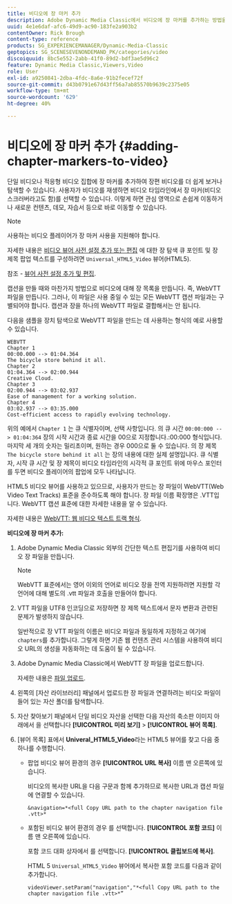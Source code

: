 ```yaml
---
title: 비디오에 장 마커 추가
description: Adobe Dynamic Media Classic에서 비디오에 장 마커를 추가하는 방법을 알아봅니다.
uuid: 4e1e6daf-afc6-49d9-ac90-183fe2a903b2
contentOwner: Rick Brough
content-type: reference
products: SG_EXPERIENCEMANAGER/Dynamic-Media-Classic
geptopics: SG_SCENESEVENONDEMAND_PK/categories/video
discoiquuid: 8bc5e552-2abb-41f0-89d2-bdf3ae5d96c2
feature: Dynamic Media Classic,Viewers,Video
role: User
exl-id: a9250841-2dba-4fdc-8a6e-91b2fecef72f
source-git-commit: d43b0791e67d43ff56a7ab85570b9639c2375e05
workflow-type: tm+mt
source-wordcount: '629'
ht-degree: 40%

---
```


# 비디오에 장 마커 추가 {#adding-chapter-markers-to-video}

단일 비디오나 적응형 비디오 집합에 장 마커를 추가하여 장편 비디오를 더 쉽게 보거나 탐색할 수 있습니다. 사용자가 비디오를 재생하면 비디오 타임라인에서 장 마커(비디오 스크러버라고도 함)를 선택할 수 있습니다. 이렇게 하면 관심 영역으로 손쉽게 이동하거나 새로운 컨텐츠, 데모, 자습서 등으로 바로 이동할 수 있습니다.

>[!NOTE]
>
>사용하는 비디오 플레이어가 장 마커 사용을 지원해야 합니다.

자세한 내용은 [비디오 뷰어 사전 설정 추가 또는 편집](previewing-videos-video-viewer.md#adding_or_editing_a_video_viewer_preset) 에 대한 장 탐색 큐 포인트 및 장 제목 팝업 텍스트를 구성하려면 `Universal_HTML5_Video` 뷰어(HTML5).

참조 - [뷰어 사전 설정 추가 및 편집](application-setup.md#adding_and_editing_viewer_presets).

캡션을 만들 때와 마찬가지 방법으로 비디오에 대해 장 목록을 만듭니다. 즉, WebVTT 파일을 만듭니다. 그러나, 이 파일은 사용 중일 수 있는 모든 WebVTT 캡션 파일과는 구별되어야 합니다. 캡션과 장을 하나의 WebVTT 파일로 결합해서는 안 됩니다.

다음을 샘플을 장치 탐색으로 WebVTT 파일을 만드는 데 사용하는 형식의 예로 사용할 수 있습니다.

```as3
WEBVTT 
Chapter 1 
00:00.000 --> 01:04.364 
The bicycle store behind it all. 
Chapter 2 
01:04.364 --> 02:00.944 
Creative Cloud. 
Chapter 3 
02:00.944 --> 03:02.937 
Ease of management for a working solution. 
Chapter 4 
03:02.937 --> 03:35.000 
Cost-efficient access to rapidly evolving technology.
```

위의 예에서 `Chapter 1` 는 큐 식별자이며, 선택 사항입니다. 의 큐 시간 `00:00:000 --> 01:04:364` 장의 시작 시간과 종료 시간을 00으로 지정합니다.:00:000 형식입니다. 마지막 세 개의 숫자는 밀리초이며, 원하는 경우 000으로 둘 수 있습니다. 의 장 제목 `The bicycle store behind it all` 는 장의 내용에 대한 실제 설명입니다. 큐 식별자, 시작 큐 시간 및 장 제목이 비디오 타임라인의 시각적 큐 포인트 위에 마우스 포인터를 두면 비디오 플레이어의 팝업에 모두 나타납니다.

HTML5 비디오 뷰어를 사용하고 있으므로, 사용자가 만드는 장 파일이 WebVTT(Web Video Text Tracks) 표준을 준수하도록 해야 합니다. 장 파일 이름 확장명은 .VTT입니다. WebVTT 캡션 표준에 대한 자세한 내용을 알 수 있습니다.

자세한 내용은 [WebVTT: 웹 비디오 텍스트 트랙 형식](https://w3c.github.io/webvtt/).

**비디오에 장 마커 추가:**

1. Adobe Dynamic Media Classic 외부의 간단한 텍스트 편집기를 사용하여 비디오 장 파일을 만듭니다.

   >[!NOTE]
   >
   >WebVTT 표준에서는 영어 이외의 언어로 비디오 장을 전역 지원하려면 지원할 각 언어에 대해 별도의 .vtt 파일과 호출을 만들어야 합니다.

1. VTT 파일을 UTF8 인코딩으로 저장하면 장 제목 텍스트에서 문자 변환과 관련된 문제가 발생하지 않습니다.

   일반적으로 장 VTT 파일의 이름은 비디오 파일과 동일하게 지정하고 여기에 `chapters`를 추가합니다. 그렇게 하면 기존 웹 컨텐츠 관리 시스템을 사용하여 비디오 URL의 생성을 자동화하는 데 도움이 될 수 있습니다.

1. Adobe Dynamic Media Classic에서 WebVTT 장 파일을 업로드합니다.

   자세한 내용은 [파일 업로드](uploading-files.md#uploading_files).

1. 왼쪽의 [자산 라이브러리] 패널에서 업로드한 장 파일과 연결하려는 비디오 파일이 들어 있는 자산 폴더를 탐색합니다.
1. 자산 찾아보기 패널에서 단일 비디오 자산을 선택한 다음 자산의 축소판 이미지 아래에서 을 선택합니다 **[!UICONTROL 미리 보기]** > **[!UICONTROL 뷰어 목록]**.
1. [뷰어 목록] 표에서 **Univeral_HTML5_Video**&#x200B;라는 HTML5 뷰어를 찾고 다음 중 하나를 수행합니다.

   * 팝업 비디오 뷰어 환경의 경우 **[!UICONTROL URL 복사]** 이름 맨 오른쪽에 있습니다.

      비디오의 복사한 URL을 다음 구문과 함께 추가하므로 복사한 URL과 캡션 파일에 연결할 수 있습니다.

      `&navigation=*<full Copy URL path to the chapter navigation file .vtt>*`

   * 포함된 비디오 뷰어 환경의 경우 를 선택합니다. **[!UICONTROL 포함 코드]** 이름 맨 오른쪽에 있습니다.

      포함 코드 대화 상자에서 를 선택합니다. **[!UICONTROL 클립보드에 복사]**.

      HTML 5 `Universal_HTML5_Video` 뷰어에서 복사한 포함 코드를 다음과 같이 추가합니다.

      `videoViewer.setParam("navigation","*<full Copy URL path to the chapter navigation file .vtt>*”`
